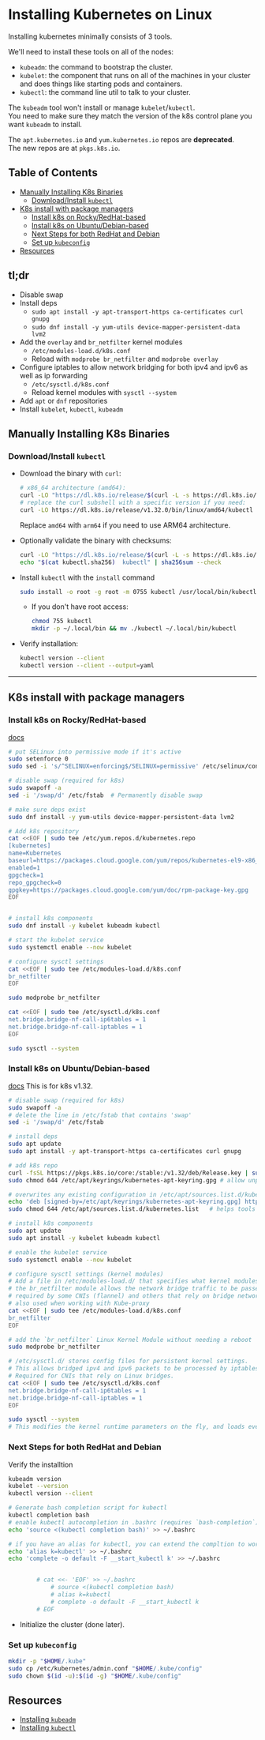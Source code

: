 # Installing Kubernetes on Linux


Installing kubernetes minimally consists of 3 tools.  

We'll need to install these tools on all of the nodes:
* `kubeadm`: the command to bootstrap the cluster.
* `kubelet`: the component that runs on all of the machines in your cluster and does 
  things like starting pods and containers.
* `kubectl`: the command line util to talk to your cluster.

The `kubeadm` tool won't install or manage `kubelet`/`kubectl`.  
You need to make sure they match the version of the k8s control plane you want
`kubeadm` to install.  

The `apt.kubernetes.io` and `yum.kubernetes.io` repos are **deprecated**.  
The new repos are at `pkgs.k8s.io`.  

## Table of Contents
* [Manually Installing K8s Binaries](#manually-installing-k8s-binaries) 
    * [Download/Install `kubectl`](#downloadinstall-kubectl) 
* [K8s install with package managers](#k8s-install-with-package-managers) 
    * [Install k8s on Rocky/RedHat-based](#install-k8s-on-rockyredhat-based) 
    * [Install k8s on Ubuntu/Debian-based](#install-k8s-on-ubuntudebian-based) 
    * [Next Steps for both RedHat and Debian](#next-steps-for-both-redhat-and-debian) 
    * [Set up `kubeconfig`](#set-up-kubeconfig) 
* [Resources](#resources) 

## tl;dr
- Disable swap
- Install deps
    * `sudo apt install -y apt-transport-https ca-certificates curl gnupg`
    * `sudo dnf install -y yum-utils device-mapper-persistent-data lvm2`
- Add the `overlay` and `br_netfilter` kernel modules
    - `/etc/modules-load.d/k8s.conf`
    - Reload with `modprobe br_netfilter` and `modprobe overlay`
- Configure iptables to allow network bridging for both ipv4 and ipv6 as well as ip forwarding
    - `/etc/sysctl.d/k8s.conf`
    - Reload kernel modules with `sysctl --system`
- Add `apt` or `dnf` repositories
- Install `kubelet`, `kubectl`, `kubeadm`


## Manually Installing K8s Binaries

### Download/Install `kubectl`
* Download the binary with `curl`:
  ```bash
  # x86_64 architecture (amd64):
  curl -LO "https://dl.k8s.io/release/$(curl -L -s https://dl.k8s.io/release/stable.txt)/bin/linux/amd64/kubectl"
  # replace the curl subshell with a specific version if you need:
  curl -LO https://dl.k8s.io/release/v1.32.0/bin/linux/amd64/kubectl
  ```
  Replace `amd64` with `arm64` if you need to use ARM64 architecture.  

* Optionally validate the binary with checksums:
  ```bash
  curl -LO "https://dl.k8s.io/release/$(curl -L -s https://dl.k8s.io/release/stable.txt)/bin/linux/amd64/kubectl.sha256"
  echo "$(cat kubectl.sha256)  kubectl" | sha256sum --check
  ```

* Install `kubectl` with the `install` command
  ```bash
  sudo install -o root -g root -m 0755 kubectl /usr/local/bin/kubectl
  ```
    * If you don't have root access:
      ```bash
      chmod 755 kubectl
      mkdir -p ~/.local/bin && mv ./kubectl ~/.local/bin/kubectl
      ```

* Verify installation:
  ```bash
  kubectl version --client
  kubectl version --client --output=yaml
  ```

---



## K8s install with package managers

### Install k8s on Rocky/RedHat-based
[docs](https://kubernetes.io/docs/tasks/tools/install-kubectl-linux/#install-using-native-package-management)
```bash
# put SELinux into permissive mode if it's active
sudo setenforce 0
sudo sed -i 's/^SELINUX=enforcing$/SELINUX=permissive' /etc/selinux/config

# disable swap (required for k8s)
sudo swapoff -a
sed -i '/swap/d' /etc/fstab  # Permanently disable swap

# make sure deps exist
sudo dnf install -y yum-utils device-mapper-persistent-data lvm2

# Add k8s repository
cat <<EOF | sudo tee /etc/yum.repos.d/kubernetes.repo
[kubernetes]
name=Kubernetes
baseurl=https://packages.cloud.google.com/yum/repos/kubernetes-el9-x86_64
enabled=1
gpgcheck=1
repo_gpgcheck=0
gpgkey=https://packages.cloud.google.com/yum/doc/rpm-package-key.gpg
EOF


# install k8s components
sudo dnf install -y kubelet kubeadm kubectl

# start the kubelet service
sudo systemctl enable --now kubelet

# configure sysctl settings
cat <<EOF | sudo tee /etc/modules-load.d/k8s.conf
br_netfilter
EOF

sudo modprobe br_netfilter

cat <<EOF | sudo tee /etc/sysctl.d/k8s.conf
net.bridge.bridge-nf-call-ip6tables = 1
net.bridge.bridge-nf-call-iptables = 1
EOF

sudo sysctl --system
```

### Install k8s on Ubuntu/Debian-based
[docs](https://kubernetes.io/docs/tasks/tools/install-kubectl-linux/#install-using-native-package-management)
This is for k8s v1.32.  
```bash
# disable swap (required for k8s)
sudo swapoff -a
# delete the line in /etc/fstab that contains 'swap'
sed -i '/swap/d' /etc/fstab

# install deps
sudo apt update
sudo apt install -y apt-transport-https ca-certificates curl gnupg

# add k8s repo
curl -fsSL https://pkgs.k8s.io/core:/stable:/v1.32/deb/Release.key | sudo gpg --dearmor -o /etc/apt/keyrings/kubernetes-apt-keyring.gpg
sudo chmod 644 /etc/apt/keyrings/kubernetes-apt-keyring.gpg # allow unprivileged APT programs to read this keyring

# overwrites any existing configuration in /etc/apt/sources.list.d/kubernetes.list
echo 'deb [signed-by=/etc/apt/keyrings/kubernetes-apt-keyring.gpg] https://pkgs.k8s.io/core:/stable:/v1.32/deb/ /' | sudo tee /etc/apt/sources.list.d/kubernetes.list
sudo chmod 644 /etc/apt/sources.list.d/kubernetes.list   # helps tools such as command-not-found to work correctly

# install k8s components
sudo apt update
sudo apt install -y kubelet kubeadm kubectl

# enable the kubelet service
sudo systemctl enable --now kubelet

# configure sysctl settings (kernel modules)  
# Add a file in /etc/modules-load.d/ that specifies what kernel modules k8s needs 
# the br_netfilter module allows the network bridge traffic to be passed through iptables.
# required by some CNIs (flannel) and others that rely on bridge networking
# also used when working with Kube-proxy
cat <<EOF | sudo tee /etc/modules-load.d/k8s.conf
br_netfilter
EOF

# add the `br_netfilter` Linux Kernel Module without needing a reboot
sudo modprobe br_netfilter

# /etc/sysctl.d/ stores config files for persistent kernel settings.  
# This allows bridged ipv4 and ipv6 packets to be processed by iptables.  
# Required for CNIs that rely on Linux bridges. 
cat <<EOF | sudo tee /etc/sysctl.d/k8s.conf
net.bridge.bridge-nf-call-ip6tables = 1
net.bridge.bridge-nf-call-iptables = 1
EOF

sudo sysctl --system
# This modifies the kernel runtime parameters on the fly, and loads everything in the sysctl.d/*.conf files
```

### Next Steps for both RedHat and Debian
Verify the installtion
```bash
kubeadm version
kubelet --version
kubectl version --client

# Generate bash completion script for kubectl 
kubectl completion bash
# enable kubectl autocompletion in .bashrc (requires `bash-completion`)
echo 'source <(kubectl completion bash)' >> ~/.bashrc

# if you have an alias for kubectl, you can extend the compltion to work with the alias
echo 'alias k=kubectl' >> ~/.bashrc
echo 'complete -o default -F __start_kubectl k' >> ~/.bashrc


	    # cat <<- 'EOF' >> ~/.bashrc
            # source <(kubectl completion bash)
            # alias k=kubectl
            # complete -o default -F __start_kubectl k
		# EOF

```



* Initialize the cluster (done later).  
### Set up `kubeconfig`
```bash
mkdir -p "$HOME/.kube"
sudo cp /etc/kubernetes/admin.conf "$HOME/.kube/config"
sudo chown $(id -u):$(id -g) "$HOME/.kube/config"
```


## Resources
* [Installing `kubeadm`](https://kubernetes.io/docs/setup/production-environment/tools/kubeadm/install-kubeadm/)
* [Installing `kubectl`](https://kubernetes.io/docs/tasks/tools/install-kubectl-linux/#install-using-native-package-management)

